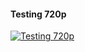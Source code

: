 ﻿#### Testing 720p

[![Testing 720p](https://i4.ytimg.com/vi/gg81h0rIEpE/hqdefault.jpg "Testing 720p")](https://www.youtube.com/watch?v=gg81h0rIEpE)




